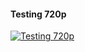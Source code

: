 ﻿#### Testing 720p

[![Testing 720p](https://i4.ytimg.com/vi/gg81h0rIEpE/hqdefault.jpg "Testing 720p")](https://www.youtube.com/watch?v=gg81h0rIEpE)




